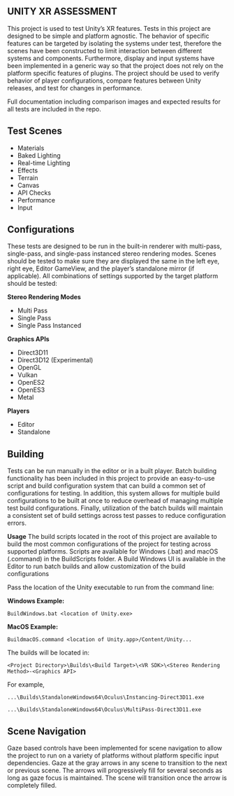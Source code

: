 ## UNITY XR ASSESSMENT


This project is used to test Unity’s XR features. Tests in this project are designed to be simple and platform agnostic. The behavior of specific features can be targeted by isolating the systems under test, therefore the scenes have been constructed to limit interaction between different systems and components. Furthermore, display and input systems have been implemented in a generic way so that the project does not rely on the platform specific features of plugins. The project should be used to verify behavior of player configurations, compare features between Unity releases, and test for changes in performance.

Full documentation including comparison images and expected results for all tests are included in the repo.
  

## Test Scenes

 - Materials
 - Baked Lighting
 - Real-time Lighting
 - Effects
 - Terrain
 - Canvas
 - API Checks
 - Performance
 - Input

## Configurations

These tests are designed to be run in the built-in renderer with multi-pass, single-pass, and single-pass instanced stereo rendering modes. Scenes should be tested to make sure they are displayed the same in the left eye, right eye, Editor GameView, and the player’s standalone mirror (if applicable). All combinations of settings supported by the target platform should be tested:

**Stereo Rendering Modes**

 - Multi Pass
 - Single Pass
 - Single Pass Instanced

**Graphics APIs**

 - Direct3D11
 - Direct3D12 (Experimental)
 - OpenGL
 - Vulkan
 - OpenES2
 - OpenES3
 - Metal

**Players**
 - Editor
 - Standalone

  
## Building
Tests can be run manually in the editor or in a built player. Batch building functionality has been included in this project to provide an easy-to-use script and build configuration system that can build a common set of configurations for testing. In addition, this system allows for multiple build configurations to be built at once to reduce overhead of managing multiple test build configurations. Finally, utilization of the batch builds will maintain a consistent set of build settings across test passes to reduce configuration errors.

**Usage**
The build scripts located in the root of this project are available to build the most common configurations of the project for testing across supported platforms. Scripts are available for Windows (.bat) and macOS (.command) in the BuildScripts folder. A Build Windows UI is available in the Editor to run batch builds and allow customization of the build configurations

Pass the location of the Unity executable to run from the command line:

  

**Windows Example:**

    BuildWindows.bat <location of Unity.exe>

  

**MacOS Example:**

    BuildmacOS.command <location of Unity.app>/Content/Unity...

  


The builds will be located in:

  

    <Project Directory>\Builds\<Build Target>\<VR SDK>\<Stereo Rendering Method>-<Graphics API>

  

For example,

    ...\Builds\StandaloneWindows64\Oculus\Instancing-Direct3D11.exe
    
    ...\Builds\StandaloneWindows64\Oculus\MultiPass-Direct3D11.exe


## Scene Navigation

Gaze based controls have been implemented for scene navigation to allow the project to run on a variety of platforms without platform specific input dependencies. Gaze at the gray arrows in any scene to transition to the next or previous scene. The arrows will progressively fill for several seconds as long as gaze focus is maintained. The scene will transition once the arrow is completely filled.